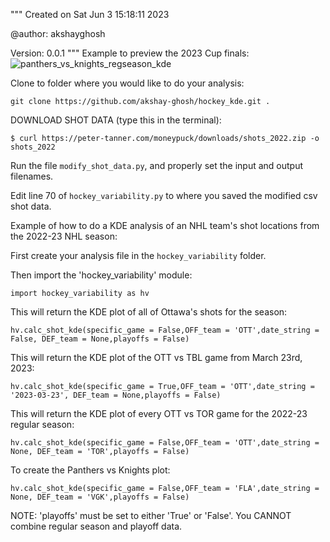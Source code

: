 """
Created on Sat Jun  3 15:18:11 2023

@author: akshayghosh

Version: 0.0.1
"""
Example to preview the 2023 Cup finals:
![panthers_vs_knights_regseason_kde](https://github.com/akshay-ghosh/hockey_kde/assets/42668323/3e202eb0-f79d-45a9-963c-d04311762708)

Clone to folder where you would like to do your analysis:
```
git clone https://github.com/akshay-ghosh/hockey_kde.git .
```

DOWNLOAD SHOT DATA (type this in the terminal):
```
$ curl https://peter-tanner.com/moneypuck/downloads/shots_2022.zip -o shots_2022
```

Run the file ```modify_shot_data.py```, and properly set the input and output filenames.

Edit line 70 of ```hockey_variability.py``` to where you saved the modified csv shot data.

Example of how to do a KDE analysis of an NHL team's shot locations from the 2022-23 NHL season:

First create your analysis file in the ```hockey_variability``` folder.

Then import the 'hockey_variability' module:
```
import hockey_variability as hv
```

This will return the KDE plot of all of Ottawa's shots for the season:
```
hv.calc_shot_kde(specific_game = False,OFF_team = 'OTT',date_string = False, DEF_team = None,playoffs = False)
```

This will return the KDE plot of the OTT vs TBL game from March 23rd, 2023:
```
hv.calc_shot_kde(specific_game = True,OFF_team = 'OTT',date_string = '2023-03-23', DEF_team = None,playoffs = False)
```

This will return the KDE plot of every OTT vs TOR game for the 2022-23 regular season:
```
hv.calc_shot_kde(specific_game = False,OFF_team = 'OTT',date_string = None, DEF_team = 'TOR',playoffs = False)
```

To create the Panthers vs Knights plot:
```
hv.calc_shot_kde(specific_game = False,OFF_team = 'FLA',date_string = None, DEF_team = 'VGK',playoffs = False)
```

NOTE:
'playoffs' must be set to either 'True' or 'False'. You CANNOT combine regular season and playoff data.
